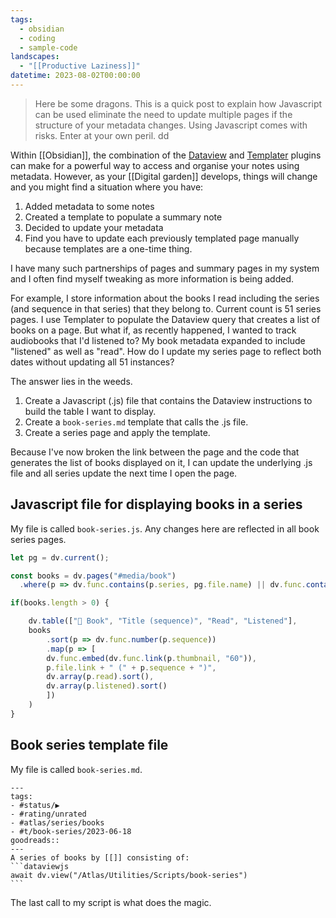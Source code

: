 ```yaml
---
tags:
  - obsidian
  - coding
  - sample-code
landscapes:
  - "[[Productive Laziness]]"
datetime: 2023-08-02T00:00:00
---
```

> Here be some dragons. This is a quick post to explain how Javascript can be used eliminate the need to update multiple pages if the structure of your metadata changes. Using Javascript comes with risks. Enter at your own peril. dd

Within [[Obsidian]], the combination of the [Dataview](https://github.com/blacksmithgu/obsidian-dataview) and [Templater](https://github.com/SilentVoid13/Templater) plugins can make for a powerful way to access and organise your notes using metadata. However, as your [[Digital garden]] develops, things will change and you might find a situation where you have:

1. Added metadata to some notes
2. Created a template to populate a summary note
3. Decided to update your metadata
4. Find you have to update each previously templated page manually because templates are a one-time thing. 

I have many such partnerships of pages and summary pages in my system and I often find myself tweaking as more information is being added.

For example, I store information about the books I read including the series (and sequence in that series) that they belong to. Current count is 51 series pages. I use Templater to populate the Dataview query that creates a list of books on a page. But what if, as recently happened, I wanted to track audiobooks that I'd listened to? My book metadata expanded to include "listened" as well as "read". How do I update my series page to reflect both dates without updating all 51 instances?

The answer lies in the weeds.

1. Create a Javascript (.js) file that contains the Dataview instructions to build the table I want to display.
2. Create a `book-series.md` template that calls the .js file.
3. Create a series page and apply the template.

Because I've now broken the link between the page and the code that generates the list of books displayed on it, I can update the underlying .js file and all series update the next time I open the page.

## Javascript file for displaying books in a series
My file is called `book-series.js`. Any changes here are reflected in all book series pages.

```javascript
let pg = dv.current();

const books = dv.pages("#media/book")
  .where(p => dv.func.contains(p.series, pg.file.name) || dv.func.contains(p.series, pg.file.link) );

if(books.length > 0) {

    dv.table(["📘 Book", "Title (sequence)", "Read", "Listened"],
    books
        .sort(p => dv.func.number(p.sequence))
        .map(p => [
        dv.func.embed(dv.func.link(p.thumbnail, "60")),
        p.file.link + " (" + p.sequence + ")",
        dv.array(p.read).sort(),
        dv.array(p.listened).sort()
        ])
    )
}
```

## Book series template file
My file is called `book-series.md`.

~~~
---
tags:
- #status/▶️
- #rating/unrated 
- #atlas/series/books 
- #t/book-series/2023-06-18  
goodreads:: 
---
A series of books by [[]] consisting of:
```dataviewjs
await dv.view("/Atlas/Utilities/Scripts/book-series")
```
~~~


The last call to my script is what does the magic.
